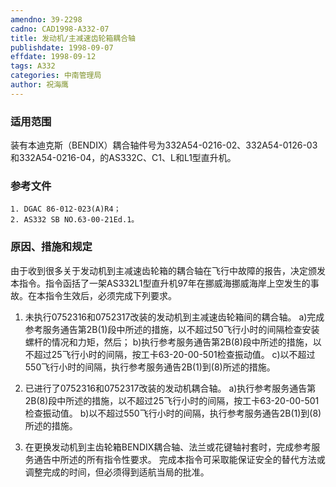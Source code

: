 ```yaml
---
amendno: 39-2298
cadno: CAD1998-A332-07
title: 发动机/主减速齿轮箱耦合轴
publishdate: 1998-09-07
effdate: 1998-09-12
tags: A332
categories: 中南管理局
author: 祝海鹰
---
```


### 适用范围 
装有本迪克斯（BENDIX）耦合轴件号为332A54-0216-02、332A54-0126-03和332A54-0216-04，的AS332C、C1、L和L1型直升机。

### 参考文件
    1. DGAC 86-012-023(A)R4；
    2. AS332 SB NO.63-00-21Ed.1。


### 原因、措施和规定 
由于收到很多关于发动机到主减速齿轮箱的耦合轴在飞行中故障的报告，决定颁发本指令。指令函括了一架AS332L1型直升机97年在挪威海挪威海岸上空发生的事故。在本指令生效后，必须完成下列要求。
   1. 未执行0752316和0752317改装的发动机到主减速齿轮箱间的耦合轴。 
    a)完成参考服务通告第2B(1)段中所述的措施，以不超过50飞行小时的间隔检查安装螺杆的情况和力矩，然后； 
    b)执行参考服务通告第2B(8)段中所述的措施，以不超过25飞行小时的间隔，按工卡63-20-00-501检查振动值。 
    c)以不超过550飞行小时的间隔，执行参考服务通告2B(1)到(8)所述的措施。 

  
   2. 已进行了0752316和0752317改装的发动机耦合轴。 
    a)执行参考服务通告第2B(8)段中所述的措施，以不超过25飞行小时的间隔，按工卡63-20-00-501检查振动值。 
    b)以不超过550飞行小时的间隔，执行参考服务通告2B(1)到(8)所述的措施。 

   3. 在更换发动机到主齿轮箱BENDIX耦合轴、法兰或花键轴衬套时，完成参考服务通告中所述的所有指令性要求。 
完成本指令可采取能保证安全的替代方法或调整完成的时间，但必须得到适航当局的批准。
